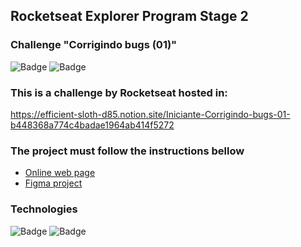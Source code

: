 ## Rocketseat Explorer Program Stage 2
### Challenge "Corrigindo bugs (01)"

![Badge](https://img.shields.io/badge/version-1.0-green)
![Badge](https://img.shields.io/badge/status-Done!-informational)

### This is a challenge by Rocketseat hosted in:
https://efficient-sloth-d85.notion.site/Iniciante-Corrigindo-bugs-01-b448368a774c4badae1964ab414f5272

### The project must follow the instructions bellow
<ul>
  <li><a href="https://explorer-stage02-p01.vercel.app/">Online web page</a></li>
  <li><a href="https://www.figma.com/file/fAvYZz4dPV5MfhL77XkqkD/Explorer---Projeto-01?node-id=0-1">Figma project</a> </li>
</ul>

### Technologies
![Badge](https://img.shields.io/badge/HTML-5-orange)
![Badge](https://img.shields.io/badge/CSS-3-informational)